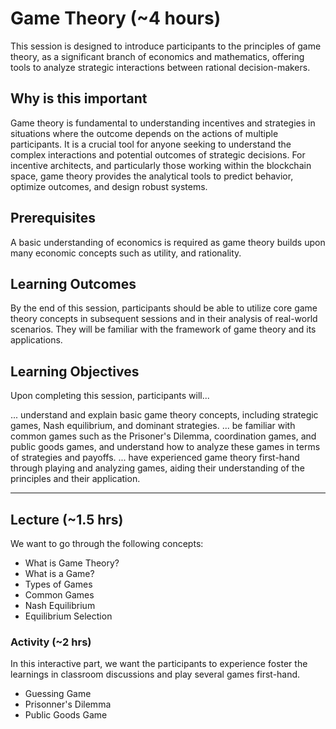 # Game Theory (~4 hours)

This session is designed to introduce participants to the principles of game theory, as a significant branch of economics and mathematics, offering tools to analyze strategic interactions between rational decision-makers.

## Why is this important
Game theory is fundamental to understanding incentives and strategies in situations where the outcome depends on the actions of multiple participants. It is a crucial tool for anyone seeking to understand the complex interactions and potential outcomes of strategic decisions. For incentive architects, and particularly those working within the blockchain space, game theory provides the analytical tools to predict behavior, optimize outcomes, and design robust systems.

## Prerequisites
A basic understanding of economics is required as game theory builds upon many economic concepts such as utility, and rationality.

## Learning Outcomes
By the end of this session, participants should be able to utilize core game theory concepts in subsequent sessions and in their analysis of real-world scenarios. They will be familiar with the framework of game theory and its applications.

## Learning Objectives
Upon completing this session, participants will...

... understand and explain basic game theory concepts, including strategic games, Nash equilibrium, and dominant strategies.
... be familiar with common games such as the Prisoner's Dilemma, coordination games, and public goods games, and understand how to analyze these games in terms of strategies and payoffs.
... have experienced game theory first-hand through playing and analyzing games, aiding their understanding of the principles and their application.

---

## Lecture (~1.5 hrs)

We want to go through the following concepts:

- What is Game Theory?
- What is a Game?
- Types of Games
- Common Games
- Nash Equilibrium
- Equilibrium Selection

### Activity (~2 hrs)

In this interactive part, we want the participants to experience foster the learnings in classroom discussions and play several games first-hand.

- Guessing Game
- Prisonner's Dilemma
- Public Goods Game
